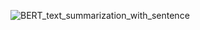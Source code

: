 ![BERT_text_summarization_with_sentence](https://github.com/user-attachments/assets/06357a8d-4134-4c33-8526-e86f5ba8d877)
